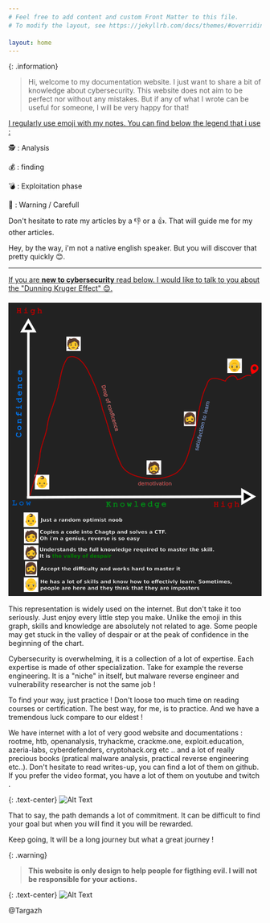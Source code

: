 ```yaml
---
# Feel free to add content and custom Front Matter to this file.
# To modify the layout, see https://jekyllrb.com/docs/themes/#overriding-theme-defaults

layout: home
---
```



{: .information}
> Hi, welcome to my documentation website. I just want to share a bit of knowledge about cybersecurity. This website does not aim to be perfect nor without any mistakes. But if any of what I wrote can be useful for someone, I will be very happy for that! 

<ins>I regularly use emoji with my notes. You can find below the legend that i use : <ins>

🕵️ : Analysis

💰 : finding

💣 : Exploitation phase

🚧 : Warning / Carefull

Don't hesitate to rate my articles by a 👎 or a 👍. That will guide me for my other articles. 

Hey, by the way, i'm not a native english speaker. But you will discover that pretty quickly 😊.

___

<ins>If you are __new to cybersecurity__ read below. I would like to talk to you about the "Dunning Kruger Effect"<ins> 😊.

![Alt Text](/attachements/dunning_krugger.png)

This representation is widely used on the internet. But don't take it too seriously. Just enjoy every little step you make. Unlike the emoji in this graph, skills and knowledge are absolutely not related to age. Some people may get stuck in the valley of despair or at the peak of confidence in the beginning of the chart.

Cybersecurity is overwhelming, it is a collection of a lot of expertise. Each expertise is made of other specialization. Take for example the reverse engineering. It is a "niche" in itself, but malware reverse engineer and vulnerability researcher is not the same job !

To find your way, just practice ! Don't loose too much time on reading courses or certification. The best way, for me, is to practice. And we have a tremendous luck compare to our eldest ! 

We have internet with a lot of very good website and documentations : rootme, htb, openanalysis, tryhackme, crackme.one, exploit.education, azeria-labs, cyberdefenders, cryptohack.org etc .. and a lot of really precious books (pratical malware analysis, practical reverse engineering etc..). Don't hesitate to read writes-up, you can find a lot of them on github. If you prefer the video format, you have a lot of them on youtube and twitch .

{: .text-center}
![Alt Text](https://media4.giphy.com/media/v1.Y2lkPTc5MGI3NjExdW81YnF1MTQxb3d2N3doeGl0ODVtYnpiNHRoc3FqbDF4aWpiMzQ0eiZlcD12MV9pbnRlcm5hbF9naWZfYnlfaWQmY3Q9Zw/6UFgdU9hirj1pAOJyN/giphy.gif)

That to say, the path demands a lot of commitment. It can be difficult to find your goal but when you will find it you will be rewarded. 

Keep going, It will be a long journey but what a great journey !

{: .warning}
>**This website is only design to help people for figthing evil. I will not be responsible for your actions.** 

{: .text-center}
![Alt Text](https://media.giphy.com/media/mwqZDaM3PkWc0/giphy.gif?cid=ecf05e47q8fiva77ft72pu7whia38kt7g6135bwgovsap7uh&ep=v1_gifs_related&rid=giphy.gif&ct=g)


@Targazh